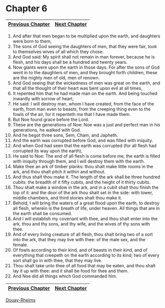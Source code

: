 # Chapter 6
| [Previous Chapter](Chapter%2005.md)| [Next Chapter](Chapter%2007.md) |
| --- | --- |
1. And after that men began to be multiplied upon the earth, and daughters were born to them,
2. The sons of God seeing the daughters of men, that they were fair, took to themselves wives of all which they chose.
3. And God said: My spirit shall not remain in man forever, because he is flesh, and his days shall be a hundred and twenty years.
4. Now giants were upon the earth in those days. For after the sons of God went in to the daughters of men, and they brought forth children, these are the mighty men of old, men of renown.
5. And God seeing that the wickedness of men was great on the earth, and that all the thought of their heart was bent upon evil at all times,
6. It repented him that he had made man on the earth. And being touched inwardly with sorrow of heart,
7. He said: I will destroy man, whom I have created, from the face of the earth, from man even to beasts, from the creeping thing even to the fowls of the air, for it repenteth me that I have made them.
8. But Noe found grace before the Lord.
9. These are the generations of Noe: Noe was a just and perfect man in his generations, he walked with God.
10. And he begot three sons, Sem, Cham, and Japheth.
11. And the earth was corrupted before God, and was filled with iniquity.
12. And when God had seen that the earth was corrupted (for all flesh had corrupted its way upon the earth),
13. He said to Noe: The end of all flesh is come before me, the earth is filled with iniquity through them, and I will destroy them with the earth.
14. Make thee an ark of timber planks: thou shalt make little rooms in the ark, and thou shalt pitch it within and without.
15. And thus shalt thou make it. The length of the ark shall be three hundred cubits: the breadth of it fifty cubits, and the height of it thirty cubits.
16. Thou shalt make a window in the ark, and in a cubit shalt thou finish the top of it: and the door of the ark thou shalt set in the side: with lower, middle chambers, and third stories shalt thou make it.
17. Behold, I will bring the waters of a great flood upon the earth, to destroy all flesh, wherein is the breath of life, under heaven. All things that are in the earth shall be consumed.
18. And I will establish my covenant with thee, and thou shalt enter into the ark, thou and thy sons, and thy wife, and the wives of thy sons with thee.
19. And of every living creature of all flesh, thou shalt bring two of a sort into the ark, that they may live with thee: of the male sex, and the female.
20. Of fowls according to their kind, and of beasts in their kind, and of everything that creepeth on the earth according to its kind; two of every sort shall go in with thee, that they may live.
21. Thou shalt take unto thee of all food that may be eaten, and thou shalt lay it up with thee: and it shall be food for thee and them.
22. And Noe did all things which God commanded him.

| [Previous Chapter](Chapter%2005.md)| [Next Chapter](Chapter%2007.md) |
| --- | --- |

[Douay-Rheims](../Douay-Rheimsindex.md)
